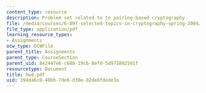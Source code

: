 ```yaml
---
content_type: resource
description: Problem set related to to pairing-based cryptography.
file: /media/courses/6-897-selected-topics-in-cryptography-spring-2004/394da6c040bb7de6d30e02de0fdede3a_hw4.pdf
file_type: application/pdf
learning_resource_types:
- Assignments
ocw_type: OCWFile
parent_title: Assignments
parent_type: CourseSection
parent_uid: 842447e6-c688-19cb-8ef0-5d973802501f
resourcetype: Document
title: hw4.pdf
uid: 394da6c0-40bb-7de6-d30e-02de0fdede3a
---
```


